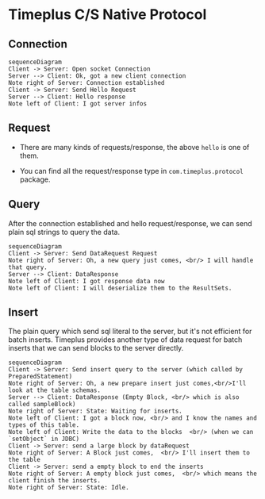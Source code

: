 Timeplus C/S Native Protocol
===

## Connection

```mermaid
sequenceDiagram
Client -> Server: Open socket Connection
Server --> Client: Ok, got a new client connection
Note right of Server: Connection established
Client -> Server: Send Hello Request
Server --> Client: Hello response
Note left of Client: I got server infos
```

## Request

- There are many kinds of requests/response, the above `hello` is one of them.

- You can find all the request/response type in `com.timeplus.protocol` package.

## Query

After the connection established and hello request/response, we can send plain sql strings to query the data. 

```mermaid
sequenceDiagram
Client -> Server: Send DataRequest Request
Note right of Server: Oh, a new query just comes, <br/> I will handle that query.
Server --> Client: DataResponse
Note left of Client: I got response data now
Note left of Client: I will deserialize them to the ResultSets.
```

## Insert

The plain query which send sql literal to the server, but it's not efficient for batch inserts. Timeplus provides another type of data request for batch inserts that we can send blocks to the server directly.

```mermaid
sequenceDiagram
Client -> Server: Send insert query to the server (which called by PreparedStatement)
Note right of Server: Oh, a new prepare insert just comes,<br/>I'll look at the table schemas.
Server --> Client: DataResponse (Empty Block, <br/> which is also called sampleBlock)
Note right of Server: State: Waiting for inserts.
Note left of Client: I got a block now, <br/> and I know the names and types of this table.
Note left of Client: Write the data to the blocks  <br/> (when we can `setObject` in JDBC)
Client -> Server: send a large block by dataRequest
Note right of Server: A Block just comes,  <br/> I'll insert them to the table
Client -> Server: send a empty block to end the inserts
Note right of Server: A empty block just comes,  <br/> which means the client finish the inserts.
Note right of Server: State: Idle.
```

 

